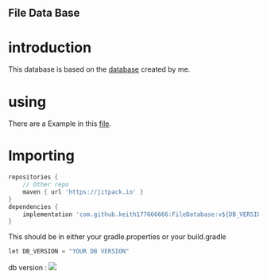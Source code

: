 ## File Data Base
# introduction
This database is based on the 
[database](https://github.com/keith177666666/Database-java)
created by me.
# using
There are a Example in this [file](/src/main/java/dev/keith/Example.java).

# Importing
```groovy
repositories {
    // Other repo
    maven { url 'https://jitpack.io' }
}
dependencies {
    implementation 'com.github.keith177666666:FileDatabase:v${DB_VERSION}'
}
```
This should be in either your gradle.properties or your build.gradle
```groovy
let DB_VERSION = "YOUR DB VERSION"
```
db version : [![](https://jitpack.io/v/keith177666666/FileDatabase.svg)](https://jitpack.io/#keith177666666/FileDatabase)

